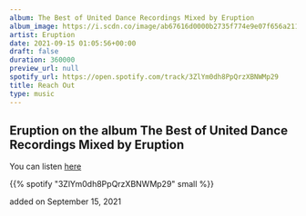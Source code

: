 ```yaml
---
album: The Best of United Dance Recordings Mixed by Eruption
album_image: https://i.scdn.co/image/ab67616d0000b2735f774e9e07f656a211a5d632
artist: Eruption
date: 2021-09-15 01:05:56+00:00
draft: false
duration: 360000
preview_url: null
spotify_url: https://open.spotify.com/track/3ZlYm0dh8PpQrzXBNWMp29
title: Reach Out
type: music
---
```



## Eruption on the album The Best of United Dance Recordings Mixed by Eruption

You can listen [here](https://open.spotify.com/track/3ZlYm0dh8PpQrzXBNWMp29)

{{% spotify "3ZlYm0dh8PpQrzXBNWMp29" small %}}

added on September 15, 2021